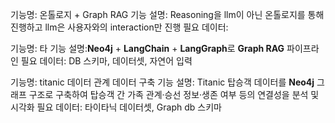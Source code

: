 기능명: 온톨로지 + Graph RAG 
기능 설명: Reasoning을 llm이 아닌 온톨로지를 통해 진행하고 llm은 사용자와의 interaction만 진행
필요 데이터: 

기능명: 타
기능 설명:**Neo4j** + **LangChain** + **LangGraph**로 **Graph RAG** 파이프라인
필요 데이터: DB 스키마, 데이터셋, 자연어 입력 


기능명: titanic 데이터 관계 데이터 구축 
기능 설명: Titanic 탑승객 데이터를 **Neo4j** 그래프 구조로 구축하여 탑승객 간 가족 관계·승선 정보·생존 여부 등의 연결성을 분석 및 시각화
필요 데이터: 타이타닉 데이터셋, Graph db 스키마
